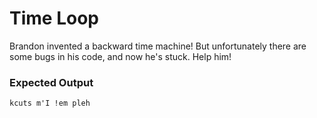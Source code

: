 # Time Loop
Brandon invented a backward time machine! But unfortunately there are some bugs in his code,
and now he's stuck. Help him!
### Expected Output
`kcuts m'I !em pleh`
